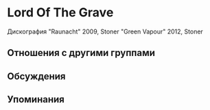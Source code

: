 # Lord Of The Grave

Дискография
"Raunacht" 2009, Stoner
"Green Vapour" 2012, Stoner

## Отношения с другими группами


## Обсуждения


## Упоминания

